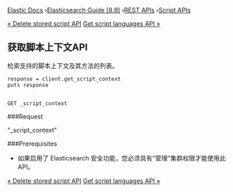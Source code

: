

[Elastic Docs](/guide/) ›[Elasticsearch Guide [8.9]](index.md) ›[REST
APIs](rest-apis.md) ›[Script APIs](script-apis.md)

[« Delete stored script API](delete-stored-script-api.md) [Get script
languages API »](get-script-languages-api.md)

## 获取脚本上下文API

检索支持的脚本上下文及其方法的列表。

    
    
    response = client.get_script_context
    puts response
    
    
    GET _script_context

###Request

"_script_context"

###Prerequisites

* 如果启用了 Elasticsearch 安全功能，您必须具有"管理"集群权限才能使用此 API。

[« Delete stored script API](delete-stored-script-api.md) [Get script
languages API »](get-script-languages-api.md)
